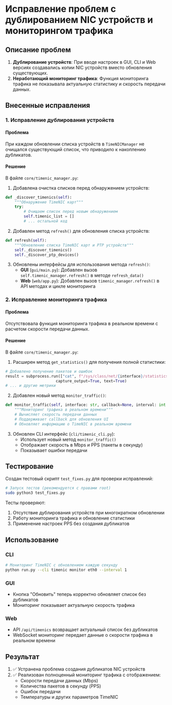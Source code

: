 # Исправление проблем с дублированием NIC устройств и мониторингом трафика

## Описание проблем

1. **Дублирование устройств**: При вводе настроек в GUI, CLI и Web версиях создавались копии NIC устройств вместо обновления существующих.
2. **Неработающий мониторинг трафика**: Функция мониторинга трафика не показывала актуальную статистику и скорость передачи данных.

## Внесенные исправления

### 1. Исправление дублирования устройств

#### Проблема
При каждом обновлении списка устройств в `TimeNICManager` не очищался существующий список, что приводило к накоплению дубликатов.

#### Решение
В файле `core/timenic_manager.py`:

1. Добавлена очистка списков перед обнаружением устройств:
```python
def _discover_timenics(self):
    """Обнаружение TimeNIC карт"""
    try:
        # Очищаем список перед новым обнаружением
        self.timenic_list = []
        # ... остальной код
```

2. Добавлен метод `refresh()` для обновления списка устройств:
```python
def refresh(self):
    """Обновление списка TimeNIC карт и PTP устройств"""
    self._discover_timenics()
    self._discover_ptp_devices()
```

3. Обновлены интерфейсы для использования метода `refresh()`:
   - **GUI** (`gui/main.py`): Добавлен вызов `self.timenic_manager.refresh()` в методе `refresh_data()`
   - **Web** (`web/app.py`): Добавлен вызов `timenic_manager.refresh()` в API методах и цикле мониторинга

### 2. Исправление мониторинга трафика

#### Проблема
Отсутствовала функция мониторинга трафика в реальном времени с расчетом скорости передачи данных.

#### Решение
В файле `core/timenic_manager.py`:

1. Расширен метод `get_statistics()` для получения полной статистики:
```python
# Добавлено получение пакетов и ошибок
result = subprocess.run(["cat", f"/sys/class/net/{interface}/statistics/rx_packets"], 
                      capture_output=True, text=True)
# ... и другие метрики
```

2. Добавлен новый метод `monitor_traffic()`:
```python
def monitor_traffic(self, interface: str, callback=None, interval: int = 1):
    """Мониторинг трафика в реальном времени"""
    # Вычисляет скорость передачи данных
    # Поддерживает callback для обновления UI
    # Обновляет информацию о TimeNIC в реальном времени
```

3. Обновлен CLI интерфейс (`cli/timenic_cli.py`):
   - Использует новый метод `monitor_traffic()`
   - Отображает скорость в Mbps и PPS (пакеты в секунду)
   - Показывает ошибки передачи

## Тестирование

Создан тестовый скрипт `test_fixes.py` для проверки исправлений:

```bash
# Запуск тестов (рекомендуется с правами root)
sudo python3 test_fixes.py
```

Тесты проверяют:
1. Отсутствие дублирования устройств при многократном обновлении
2. Работу мониторинга трафика и обновление статистики
3. Применение настроек PPS без создания дубликатов

## Использование

### CLI
```bash
# Мониторинг TimeNIC с обновлением каждую секунду
python run.py --cli timenic monitor eth0 --interval 1
```

### GUI
- Кнопка "Обновить" теперь корректно обновляет список без дубликатов
- Мониторинг показывает актуальную скорость трафика

### Web
- API `/api/timenics` возвращает актуальный список без дубликатов
- WebSocket мониторинг передает данные о скорости трафика в реальном времени

## Результат

1. ✅ Устранена проблема создания дубликатов NIC устройств
2. ✅ Реализован полноценный мониторинг трафика с отображением:
   - Скорости передачи данных (Mbps)
   - Количества пакетов в секунду (PPS)
   - Ошибок передачи
   - Температуры и других параметров TimeNIC